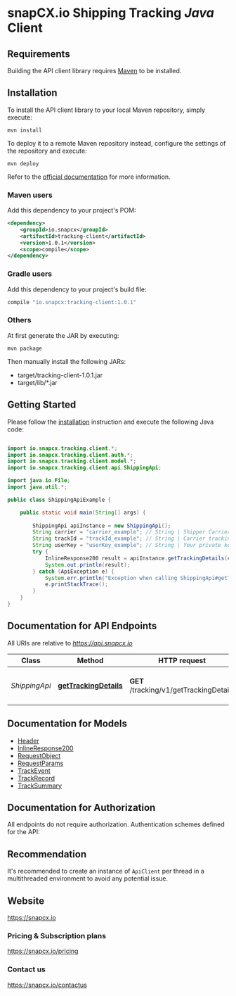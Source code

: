 # snapCX.io Shipping Tracking *Java* Client

## Requirements

Building the API client library requires [Maven](https://maven.apache.org/) to be installed.

## Installation

To install the API client library to your local Maven repository, simply execute:

```shell
mvn install
```

To deploy it to a remote Maven repository instead, configure the settings of the repository and execute:

```shell
mvn deploy
```

Refer to the [official documentation](https://maven.apache.org/plugins/maven-deploy-plugin/usage.html) for more information.

### Maven users

Add this dependency to your project's POM:

```xml
<dependency>
    <groupId>io.snapcx</groupId>
    <artifactId>tracking-client</artifactId>
    <version>1.0.1</version>
    <scope>compile</scope>
</dependency>
```

### Gradle users

Add this dependency to your project's build file:

```groovy
compile "io.snapcx:tracking-client:1.0.1"
```

### Others

At first generate the JAR by executing:

    mvn package

Then manually install the following JARs:

* target/tracking-client-1.0.1.jar
* target/lib/*.jar

## Getting Started

Please follow the [installation](#installation) instruction and execute the following Java code:

```java

import io.snapcx.tracking.client.*;
import io.snapcx.tracking.client.auth.*;
import io.snapcx.tracking.client.model.*;
import io.snapcx.tracking.client.api.ShippingApi;

import java.io.File;
import java.util.*;

public class ShippingApiExample {

    public static void main(String[] args) {
        
        ShippingApi apiInstance = new ShippingApi();
        String carrier = "carrier_example"; // String | Shipper Carrier code (UPS or USPS or FEDEX or DHL Or CAN (Canada Post) OR use AUTO for automatic detection.).
        String trackId = "trackId_example"; // String | Carrier tracking number, which is being tracked.
        String userKey = "userKey_example"; // String | Your private key, given after opening account with snapcx.io
        try {
            InlineResponse200 result = apiInstance.getTrackingDetails(carrier, trackId, userKey);
            System.out.println(result);
        } catch (ApiException e) {
            System.err.println("Exception when calling ShippingApi#getTrackingDetails");
            e.printStackTrace();
        }
    }
}

```

## Documentation for API Endpoints

All URIs are relative to *https://api.snapcx.io*

Class | Method | HTTP request | Description
------------ | ------------- | ------------- | -------------
*ShippingApi* | [**getTrackingDetails**](docs/ShippingApi.md#getTrackingDetails) | **GET** /tracking/v1/getTrackingDetails | Get Shipping Tracking Details


## Documentation for Models

 - [Header](docs/Header.md)
 - [InlineResponse200](docs/InlineResponse200.md)
 - [RequestObject](docs/RequestObject.md)
 - [RequestParams](docs/RequestParams.md)
 - [TrackEvent](docs/TrackEvent.md)
 - [TrackRecord](docs/TrackRecord.md)
 - [TrackSummary](docs/TrackSummary.md)


## Documentation for Authorization

All endpoints do not require authorization.
Authentication schemes defined for the API:

## Recommendation

It's recommended to create an instance of `ApiClient` per thread in a multithreaded environment to avoid any potential issue.

## Website

https://snapcx.io

### Pricing & Subscription plans

https://snapcx.io/pricing

### Contact us

https://snapcx.io/contactus
